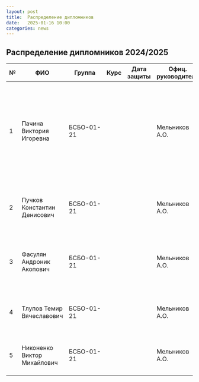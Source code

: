 ```yaml
---
layout: post
title:  Распределение дипломников
date:   2025-01-16 10:00
categories: news
---
```

## Распределение дипломников 2024/2025

| №    | ФИО                                   | Группа        | Курс |Дата защиты| Офиц. руководитель        | Тема                                                                                                                                                                         |
| -----| ------------------------------------- | ------------- | ---- | --------- | ------------------------- | ---------------------------------------------------------------------------------------------------------------------------------------------------------------------------- |
| 1    |Пачина Виктория Игоревна               | БСБО-01-21    |      |           | Мельников А.О.            | Разработка программно-математических средств для организации обратной связи от пользователя в задачах распознавания сигналов электромиографии на основе анализа видеопотока. |
| 2    |Пучков Константин Денисович            | БСБО-01-21    |      |           | Мельников А.О.            | Разработка и реализация алгоритма синтеза звука на основе латентных признаков сигнала электромиографии.  |
| 3    |Фасулян Андроник Акопович              | БСБО-01-21    |      |           | Мельников А.О.            | Разработка микропрограммного обеспечения для четырехканального устройства захвата сигнала электромиографии.                                                                  |
| 4    |Тлупов Темир Вячеславович              | БСБО-01-21    |      |           | Мельников А.О.            | Разработка кроссплатформенного сетевого сервера для распознавания сигналов электромиографии.|
| 5    |Никоненко Виктор Михайлович            | БСБО-01-21    |      |           | Мельников А.О.            | Разработка игрового web приложения с управлением на основе сигналов электромиографии. |
